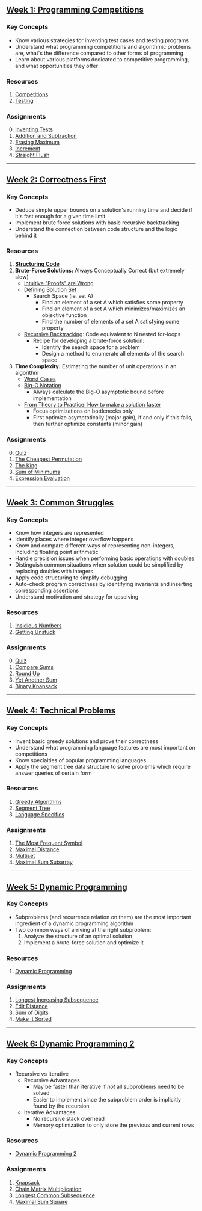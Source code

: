 ## [Week 1: Programming Competitions](1_programming_competitions)
### Key Concepts
* Know various strategies for inventing test cases and testing programs
* Understand what programming competitions and algorithmic problems are, what's the difference compared to other forms of programming
* Learn about various platforms dedicated to competitive programming, and what opportunities they offer

### Resources
1. [Competitions](1_programming_competitions/docs/competitions.pdf)
2. [Testing](1_programming_competitions/docs/testing.pdf)

### Assignments
0. [Inventing Tests](1_programming_competitions/README.md#inventing-tests)
1. [Addition and Subtraction](1_programming_competitions/README.md#addition-and-subtraction)
2. [Erasing Maximum](1_programming_competitions/README.md#erasing-maximum)
3. [Increment](1_programming_competitions/README.md#increment)
4. [Straight Flush](1_programming_competitions/README.md#straight-flush)

---

## [Week 2: Correctness First](2_correctness_first)
### Key Concepts
* Deduce simple upper bounds on a solution's running time and decide if it's fast enough for a given time limit
* Implement brute force solutions with basic recursive backtracking
* Understand the connection between code structure and the logic behind it

### Resources
1. **[Structuring Code](2_correctness_first/docs/1_structuring_code/structuring_code.pdf)**
2. **Brute-Force Solutions:** Always Conceptually Correct (but extremely slow)
	* [Intuitive "Proofs" are Wrong](2_correctness_first/docs/2_brute_force_solutions/proofs.pdf)
	* [Defining Solution Set](2_correctness_first/docs/2_brute_force_solutions/solutionset.pdf)
		* Search Space (ie. set A)
			* Find an element of a set A which satisfies some property
			* Find an element of a set A which minimizes/maximizes an objective function
			* Find the number of elements of a set A satisfying some property
	* [Recursive Backtracking](2_correctness_first/docs/2_brute_force_solutions/backtracking.pdf): Code equivalent to N nested for-loops
		* Recipe for developing a brute-force solution:
			* Identify the search space for a problem
			* Design a method to enumerate all elements of the search space
3. **Time Complexity:** Estimating the number of unit operations in an algorithm
	* [Worst Cases](2_correctness_first/docs/3_time_complexity/worst_average.pdf)
	* [Big-O Notation](2_correctness_first/docs/3_time_complexity/bigO.pdf)
		* Always calculate the Big-O asymptotic bound before implementation
	* [From Theory to Practice: How to make a solution faster](2_correctness_first/docs/3_time_complexity/time_final.pdf)
		* Focus optimizations on bottlenecks only
		* First optimize asymptotically (major gain), if and only if this fails, then further optimize constants (minor gain)

### Assignments
0. [Quiz](2_correctness_first/README.md#quiz)
1. [The Cheapest Permutation](2_correctness_first/README.md#the-cheapest-permutation)
2. [The King](2_correctness_first/README.md#the-king)
3. [Sum of Minimums](2_correctness_first/README.md#sum-of-minimums)
4. [Expression Evaluation](2_correctness_first/README.md#expression-evaluation)

---

## [Week 3: Common Struggles](3_common_struggles)
### Key Concepts
* Know how integers are represented
* Identify places where integer overflow happens
* Know and compare different ways of representing non-integers, including floating point arithmetic
* Handle precision issues when performing basic operations with doubles
* Distinguish common situations when solution could be simplified by replacing doubles with integers
* Apply code structuring to simplify debugging
* Auto-check program correctness by identifying invariants and inserting corresponding assertions
* Understand motivation and strategy for upsolving

### Resources
1. [Insidious Numbers](3_common_struggles/docs/1_insidious_numbers/numbers.pdf)
2. [Getting Unstuck](3_common_struggles/docs/4_getting_unstuck/Getting_Unstuck.pptx)

### Assignments

0. [Quiz](3_common_struggles/docs/quiz.pdf)
1. [Compare Sums](3_common_struggles/README.md#compare-sums)
2. [Round Up](3_common_struggles/README.md#round-up)
3. [Yet Another Sum](3_common_struggles/README.md#yet-another-sum)
4. [Binary Knapsack](3_common_struggles/README.md#binary-knapsack)

---

## [Week 4: Technical Problems](4_technical_problems)
### Key Concepts
* Invent basic greedy solutions and prove their correctness
* Understand what programming language features are most important on competitions
* Know specialties of popular programming languages
* Apply the segment tree data structure to solve problems which require answer queries of certain form

### Resources
1. [Greedy Algorithms](4_technical_problems/docs/1_greedy_algorithms/greedy.pdf)
2. [Segment Tree](4_technical_problems/docs/2_segment_tree/segment_final.pdf)
3. [Language Specifics](4_technical_problems/docs/3_language_specifics/language.pdf)

### Assignments
1. [The Most Frequent Symbol](4_technical_problems/README.md#the-most-frequent-symbol)
2. [Maximal Distance](4_technical_problems/README.md#maximal-distance)
3. [Multiset](4_technical_problems/README.md#multiset)
4. [Maximal Sum Subarray](4_technical_problems/README.md#maximal-sum-subarray)

---

## [Week 5: Dynamic Programming](5_dynamic_programming)
### Key Concepts
* Subproblems (and recurrence relation on them) are the most important ingredient of a dynamic programming algorithm
* Two common ways of arriving at the right subproblem:
	1. Analyze the structure of an optimal solution
	2. Implement a brute-force solution and optimize it

### Resources
1. [Dynamic Programming](5_dynamic_programming/docs/dynprog.pdf)

### Assignments
1. [Longest Increasing Subsequence](5_dynamic_programming/README.md#longest-increasing-subsequence)
2. [Edit Distance](5_dynamic_programming/README.md#edit-distance)
3. [Sum of Digits](5_dynamic_programming/README.md#sum-of-digits)
4. [Make It Sorted](5_dynamic_programming/README.md#make-it-sorted)

---

## [Week 6: Dynamic Programming 2](6_dynamic_programming2)
### Key Concepts
* Recursive vs Iterative
	* Recursive Advantages
		* May be faster than iterative if *not* all subproblems need to be solved
		* Easier to implement since the subproblem order is implicitly found by the recursion
	* Iterative Advantages
		* No recursive stack overhead
		* Memory optimization to only store the previous and current rows

### Resources
* [Dynamic Programming 2](6_dynamic_programming2/docs/dynprog2.pdf)

### Assignments
1. [Knapsack](6_dynamic_programming2/README.md#knapsack)
2. [Chain Matrix Multiplication](6_dynamic_programming2/README.md#chain-matrix-multiplication)
3. [Longest Common Subsequence](6_dynamic_programming2/README.md#longest-common-subsequence)
4. [Maximal Sum Square](6_dynamic_programming2/README.md#maximal-sum-square)
